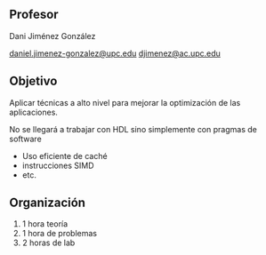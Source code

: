## Profesor

Dani Jiménez González

daniel.jimenez-gonzalez@upc.edu
djimenez@ac.upc.edu

## Objetivo

Aplicar técnicas a alto nivel para mejorar la optimización de las aplicaciones.

No se llegará a trabajar con HDL sino simplemente con pragmas de software 

- Uso eficiente de caché
- instrucciones SIMD
- etc.

## Organización

1. 1 hora teoría
2. 1 hora de problemas
3. 2 horas de lab